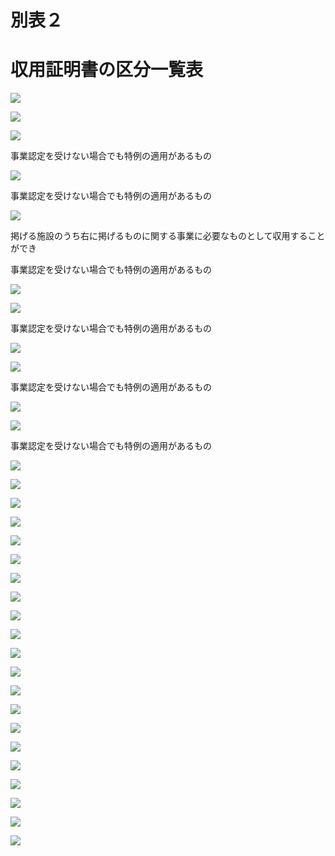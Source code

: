 # 別表２

# 収用証明書の区分一覧表

![](https://www.nta.go.jp/tmp/3ec1ae10-d446-4f63-a12f-a022d301d552/images/5c2e2b3939f4624c2a1f670b9726135c0b022185872354b556be0d8f366a53ef.jpg)

![](https://www.nta.go.jp/tmp/3ec1ae10-d446-4f63-a12f-a022d301d552/images/455db74c760e723570beb019e6053edbf3389792874b3cf4ea550c10871a1e0d.jpg)

![](https://www.nta.go.jp/tmp/3ec1ae10-d446-4f63-a12f-a022d301d552/images/c5961bfafbc2afe5a78754cf0942e830777e0e9a2650f392ac2f4fa24f2a8332.jpg)

事業認定を受けない場合でも特例の適用があるもの

![](https://www.nta.go.jp/tmp/3ec1ae10-d446-4f63-a12f-a022d301d552/images/506d06d4f9d5a1f4f683d3e93fa6759bb87c8e08d413ec1aa303bf724209a7ca.jpg)

事業認定を受けない場合でも特例の適用があるもの

![](https://www.nta.go.jp/tmp/3ec1ae10-d446-4f63-a12f-a022d301d552/images/eed94e66a69f06ab5b0d86630a8c0e9a9dd177c87edca004f83617702db5fda2.jpg)

掲げる施設のうち右に掲げるものに関する事業に必要なものとして収用することができ

事業認定を受けない場合でも特例の適用があるもの

![](https://www.nta.go.jp/tmp/3ec1ae10-d446-4f63-a12f-a022d301d552/images/48730990c1ed79f2b542a6a6425f75f46de56128eeddc35bcc60e0588e54363c.jpg)

![](https://www.nta.go.jp/tmp/3ec1ae10-d446-4f63-a12f-a022d301d552/images/6f74860e91f923d9a8c521774ff75d02e48b9bef60587134ed85f3d61597ccc2.jpg)

事業認定を受けない場合でも特例の適用があるもの

![](https://www.nta.go.jp/tmp/3ec1ae10-d446-4f63-a12f-a022d301d552/images/6d62cc916babfb6eb1f8cabc02517f55ec25d199fa9ad3e7feead25e384b43b4.jpg)

![](https://www.nta.go.jp/tmp/3ec1ae10-d446-4f63-a12f-a022d301d552/images/5c5252bdda9d0ece96986582c18804cd588f5671825fd8a3486b92181cab60bd.jpg)

事業認定を受けない場合でも特例の適用があるもの

![](https://www.nta.go.jp/tmp/3ec1ae10-d446-4f63-a12f-a022d301d552/images/09dcf6262fb639028bf35c5865c72afddcbd3e7e1cf00b01d19cb02d9d2373a4.jpg)

![](https://www.nta.go.jp/tmp/3ec1ae10-d446-4f63-a12f-a022d301d552/images/80148654c42ed4106151a59132d1a61d8cef7ed69eb2158c968765e0d01739b6.jpg)

事業認定を受けない場合でも特例の適用があるもの

![](https://www.nta.go.jp/tmp/3ec1ae10-d446-4f63-a12f-a022d301d552/images/6fa1a10c74366ba390a1402af791a9cecb30ac3a83d04e631c042ece10fb2000.jpg)

![](https://www.nta.go.jp/tmp/3ec1ae10-d446-4f63-a12f-a022d301d552/images/985d46fb6d6e7349375b7a89c928aa68aefc93367a18479d91fdf027d41ecd3b.jpg)

![](https://www.nta.go.jp/tmp/3ec1ae10-d446-4f63-a12f-a022d301d552/images/bf17bf2d1e2562b2b62b1c0da9349373e67d5c14314262cc285708d528c505ce.jpg)

![](https://www.nta.go.jp/tmp/3ec1ae10-d446-4f63-a12f-a022d301d552/images/592e562c2670f571b2679d5d40d01d7fcdf3f2d7cc3514ed885bdc527f7aacf5.jpg)

![](https://www.nta.go.jp/tmp/3ec1ae10-d446-4f63-a12f-a022d301d552/images/987d97ac759a300f257745f462c395a5eb41c30ae817e829c6e9a1b4cb17b9c0.jpg)

![](https://www.nta.go.jp/tmp/3ec1ae10-d446-4f63-a12f-a022d301d552/images/7247e6553f4eef9ae242b1b761398e12c73b145b2481c05018296a9db0869771.jpg)

![](https://www.nta.go.jp/tmp/3ec1ae10-d446-4f63-a12f-a022d301d552/images/6f2d0202799054ef6ff44bf1a0b886d931f96b0adcd270c879f7495fff3d0540.jpg)

![](https://www.nta.go.jp/tmp/3ec1ae10-d446-4f63-a12f-a022d301d552/images/83a47cb7a488716074c1189a11e220eeae337493d6b920430bd04d8feabb7422.jpg)

![](https://www.nta.go.jp/tmp/3ec1ae10-d446-4f63-a12f-a022d301d552/images/c05d80cc52138ca1d66ad8c2709d149241ebb4a19421a99daf11dce52bf38ec2.jpg)

![](https://www.nta.go.jp/tmp/3ec1ae10-d446-4f63-a12f-a022d301d552/images/256aa1fe175f99be74bfc5fc6ac729c4e6760721feaebfea50c3de5af324b818.jpg)

![](https://www.nta.go.jp/tmp/3ec1ae10-d446-4f63-a12f-a022d301d552/images/987ae76b2deaa74308c4982848d2ff8ea3fa497cfa29b16d708cb125946cec22.jpg)

![](https://www.nta.go.jp/tmp/3ec1ae10-d446-4f63-a12f-a022d301d552/images/c76d7c4577a3aab30c79d9e9b01c27ffa5f3a4b0c066f95a6b3bffe34ae3883b.jpg)

![](https://www.nta.go.jp/tmp/3ec1ae10-d446-4f63-a12f-a022d301d552/images/835c2d65a48d2f3b4da2d1b44ec4d346600b9ca80aea6f1efd1b83c83078b7c0.jpg)

![](https://www.nta.go.jp/tmp/3ec1ae10-d446-4f63-a12f-a022d301d552/images/f8c09dea6e28964d0d3a52d9346d49664c069e35b4f8a2266538ba28671a9573.jpg)

![](https://www.nta.go.jp/tmp/3ec1ae10-d446-4f63-a12f-a022d301d552/images/10004a7fa629bdc65766277b3d4181953ecce6223af03f521ee3629189a66bbd.jpg)

![](https://www.nta.go.jp/tmp/3ec1ae10-d446-4f63-a12f-a022d301d552/images/9c0a379d00a61c9595a6f7ad27d2bb68c856bfbab194d020398ec78c3fbe58b7.jpg)

![](https://www.nta.go.jp/tmp/3ec1ae10-d446-4f63-a12f-a022d301d552/images/b213b0aaf4bbfa84c847248e4c6034821cf11344344885d404339e503c0ac87d.jpg)

![](https://www.nta.go.jp/tmp/3ec1ae10-d446-4f63-a12f-a022d301d552/images/20aa933f8426597c62b85b645681c7f1eb6a4080f45cc23004a759c544865d60.jpg)

![](https://www.nta.go.jp/tmp/3ec1ae10-d446-4f63-a12f-a022d301d552/images/05bdc4eeb7ee5dd66f141edbac7b33f09b63482af37b40ebda9f3971a58a6ea9.jpg)

![](https://www.nta.go.jp/tmp/3ec1ae10-d446-4f63-a12f-a022d301d552/images/84b40ef738fe2b87da8b719d192103159ad4ea66f1b4512261ef5235f4d60a4c.jpg)

![](https://www.nta.go.jp/tmp/3ec1ae10-d446-4f63-a12f-a022d301d552/images/972369c3984f43a3cf023f7f657756d59b0a3a522dbe27b52a5215f23e9fe573.jpg)